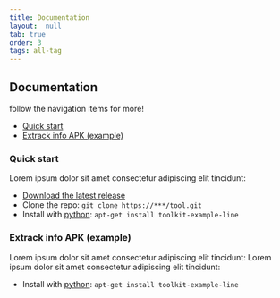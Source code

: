 ```yaml
---
title: Documentation
layout:  null
tab: true
order: 3
tags: all-tag
---
```


## Documentation

follow the navigation items for more!

- [Quick start](#quick-start)
- [Extrack info APK (example)](#extrack-info-apk-(example))


### Quick start
Lorem ipsum dolor sit amet consectetur adipiscing elit tincidunt:

- [Download the latest release](https://github.com/OWASP/www-project-android-security-inspector-toolkit/tags)
- Clone the repo: `git clone https://***/tool.git`
- Install with [python](https://www.***.com/): `apt-get install toolkit-example-line`

### Extrack info APK (example)
Lorem ipsum dolor sit amet consectetur adipiscing elit tincidunt:
Lorem ipsum dolor sit amet consectetur adipiscing elit tincidunt:

- Install with [python](https://www.***.com/): `apt-get install toolkit-example-line`
